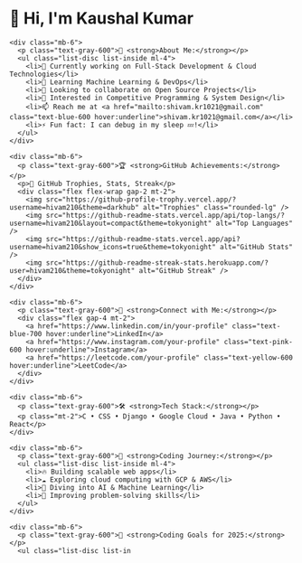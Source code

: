 <!DOCTYPE html>
<html lang="en">
<head>
  <meta charset="UTF-8">
  <title>Kaushal Kumar's GitHub README</title>
  <script src="https://cdn.tailwindcss.com"></script>
</head>
<body class="bg-gray-100 text-gray-900 font-sans leading-relaxed">

  <div class="max-w-3xl mx-auto mt-10 p-6 bg-white shadow-xl rounded-xl">
    <h1 class="text-3xl font-bold mb-4">👋 Hi, I'm <span class="text-indigo-600">Kaushal Kumar</span></h1>

    <div class="mb-6">
      <p class="text-gray-600">🚀 <strong>About Me:</strong></p>
      <ul class="list-disc list-inside ml-4">
        <li>🔭 Currently working on Full-Stack Development & Cloud Technologies</li>
        <li>🌱 Learning Machine Learning & DevOps</li>
        <li>👯 Looking to collaborate on Open Source Projects</li>
        <li>🤔 Interested in Competitive Programming & System Design</li>
        <li>📫 Reach me at <a href="mailto:shivam.kr1021@gmail.com" class="text-blue-600 hover:underline">shivam.kr1021@gmail.com</a></li>
        <li>⚡ Fun fact: I can debug in my sleep 💤!</li>
      </ul>
    </div>

    <div class="mb-6">
      <p class="text-gray-600">🏆 <strong>GitHub Achievements:</strong></p>
      <p>🏅 GitHub Trophies, Stats, Streak</p>
      <div class="flex flex-wrap gap-2 mt-2">
        <img src="https://github-profile-trophy.vercel.app/?username=hivam210&theme=darkhub" alt="Trophies" class="rounded-lg" />
        <img src="https://github-readme-stats.vercel.app/api/top-langs/?username=hivam210&layout=compact&theme=tokyonight" alt="Top Languages" />
        <img src="https://github-readme-stats.vercel.app/api?username=hivam210&show_icons=true&theme=tokyonight" alt="GitHub Stats" />
        <img src="https://github-readme-streak-stats.herokuapp.com/?user=hivam210&theme=tokyonight" alt="GitHub Streak" />
      </div>
    </div>

    <div class="mb-6">
      <p class="text-gray-600">🔗 <strong>Connect with Me:</strong></p>
      <div class="flex gap-4 mt-2">
        <a href="https://www.linkedin.com/in/your-profile" class="text-blue-700 hover:underline">LinkedIn</a>
        <a href="https://www.instagram.com/your-profile" class="text-pink-600 hover:underline">Instagram</a>
        <a href="https://leetcode.com/your-profile" class="text-yellow-600 hover:underline">LeetCode</a>
      </div>
    </div>

    <div class="mb-6">
      <p class="text-gray-600">🛠️ <strong>Tech Stack:</strong></p>
      <p class="mt-2">C • CSS • Django • Google Cloud • Java • Python • React</p>
    </div>

    <div class="mb-6">
      <p class="text-gray-600">📜 <strong>Coding Journey:</strong></p>
      <ul class="list-disc list-inside ml-4">
        <li>🔥 Building scalable web apps</li>
        <li>☁️ Exploring cloud computing with GCP & AWS</li>
        <li>🤖 Diving into AI & Machine Learning</li>
        <li>🎯 Improving problem-solving skills</li>
      </ul>
    </div>

    <div class="mb-6">
      <p class="text-gray-600">🎯 <strong>Coding Goals for 2025:</strong></p>
      <ul class="list-disc list-in

